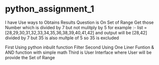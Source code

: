 # python_assignment_1
I have Use ways to Obtains Results
Question is On Set of Range Get those Number which is divided by 7 but not mulitply by 5
for example :- list = [28,29,30,31,32,33,34,35,36,38,39,40,41,42]
and output will be [28,42] divided by 7 but 35 is also multple of 5 so 35 is excluded

First Using python inbulit function Filter
Second Using One Liner Funtion & AND function with simple math
Third is User Interface where User will be provide the Set of Range 
